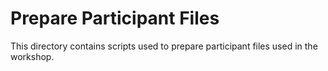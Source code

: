 # Prepare Participant Files

This directory contains scripts used to prepare participant files used in the workshop. 